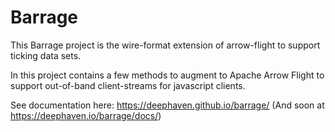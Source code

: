 # Barrage

This Barrage project is the wire-format extension of arrow-flight to support
ticking data sets.

In this project contains a few methods to augment to Apache Arrow Flight to support
out-of-band client-streams for javascript clients.

See documentation here: https://deephaven.github.io/barrage/ (And soon at https://deephaven.io/barrage/docs/)
